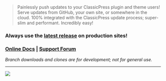 > Painlessly push updates to your ClassicPress plugin and theme users! Serve updates from GitHub, your own site, or somewhere in the cloud. 100% integrated with the ClassicPress update process; super-slim and performant. Incredibly easy!

### Always use the **[latest release](https://github.com/codepotent/update-manager/releases/latest)** on production sites! 

### [Online Docs](https://codepotent.com/classicpress/plugins/) **|** [Support Forum](https://forums.classicpress.net/c/plugins/plugin-support/67)

_Branch downloads and clones are for development; not for general use._

---

[![](https://static.codepotent.com/images/logotype/code-potent-logotype-wordmark-252x36.png)](https://codepotent.com/classicpress/plugins/)